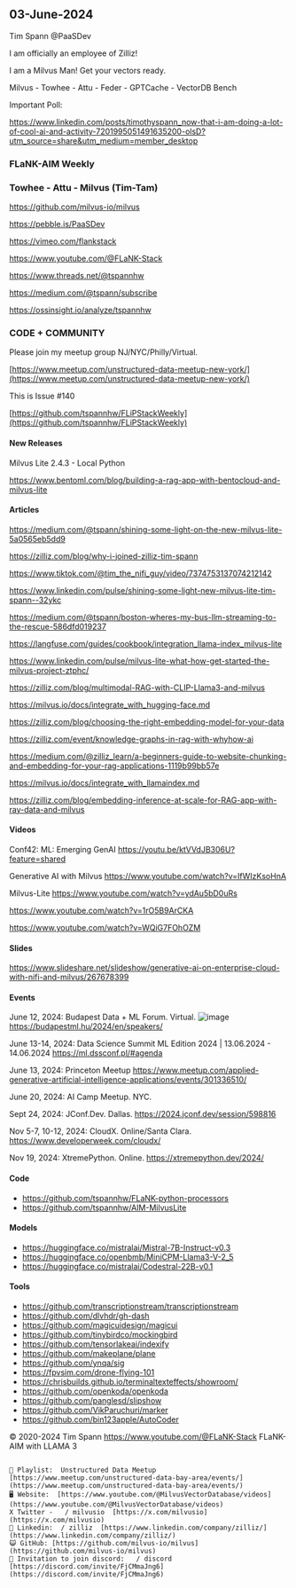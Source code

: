 ## 03-June-2024
Tim Spann @PaaSDev


I am officially an employee of Zilliz!

I am a Milvus Man!   Get your vectors ready.

Milvus - Towhee - Attu - Feder - GPTCache - VectorDB Bench

Important Poll:

https://www.linkedin.com/posts/timothyspann_now-that-i-am-doing-a-lot-of-cool-ai-and-activity-7201995051491635200-olsD?utm_source=share&utm_medium=member_desktop

### FLaNK-AIM Weekly
### Towhee - Attu - Milvus (Tim-Tam)

https://github.com/milvus-io/milvus

https://pebble.is/PaaSDev

https://vimeo.com/flankstack

https://www.youtube.com/@FLaNK-Stack

https://www.threads.net/@tspannhw

https://medium.com/@tspann/subscribe

https://ossinsight.io/analyze/tspannhw


### CODE + COMMUNITY

Please join my meetup group NJ/NYC/Philly/Virtual. 

[https://www.meetup.com/unstructured-data-meetup-new-york/](https://www.meetup.com/unstructured-data-meetup-new-york/)


This is Issue #140

[https://github.com/tspannhw/FLiPStackWeekly](https://github.com/tspannhw/FLiPStackWeekly)


#### New Releases

Milvus Lite 2.4.3 - Local Python

https://www.bentoml.com/blog/building-a-rag-app-with-bentocloud-and-milvus-lite


#### Articles

https://medium.com/@tspann/shining-some-light-on-the-new-milvus-lite-5a0565eb5dd9

https://zilliz.com/blog/why-i-joined-zilliz-tim-spann

https://www.tiktok.com/@tim_the_nifi_guy/video/7374753137074212142

https://www.linkedin.com/pulse/shining-some-light-new-milvus-lite-tim-spann--32ykc

https://medium.com/@tspann/boston-wheres-my-bus-llm-streaming-to-the-rescue-586dfd019237

https://langfuse.com/guides/cookbook/integration_llama-index_milvus-lite

https://www.linkedin.com/pulse/milvus-lite-what-how-get-started-the-milvus-project-ztphc/

https://zilliz.com/blog/multimodal-RAG-with-CLIP-Llama3-and-milvus

https://milvus.io/docs/integrate_with_hugging-face.md

https://zilliz.com/blog/choosing-the-right-embedding-model-for-your-data

https://zilliz.com/event/knowledge-graphs-in-rag-with-whyhow-ai

https://medium.com/@zilliz_learn/a-beginners-guide-to-website-chunking-and-embedding-for-your-rag-applications-1119b99bb57e

https://milvus.io/docs/integrate_with_llamaindex.md

https://zilliz.com/blog/embedding-inference-at-scale-for-RAG-app-with-ray-data-and-milvus


#### Videos

Conf42: ML: Emerging GenAI
https://youtu.be/ktVVdJB306U?feature=shared

Generative AI with Milvus
https://www.youtube.com/watch?v=IfWIzKsoHnA

Milvus-Lite
https://www.youtube.com/watch?v=ydAu5bD0uRs

https://www.youtube.com/watch?v=1rO5B9ArCKA

https://www.youtube.com/watch?v=WQiG7FOhOZM


#### Slides

https://www.slideshare.net/slideshow/generative-ai-on-enterprise-cloud-with-nifi-and-milvus/267678399




#### Events


June 12, 2024: Budapest Data + ML Forum. Virtual.
![image](https://github.com/tspannhw/FLiPStackWeekly/assets/18673814/f7c24719-5ab8-4b4f-87c5-26802234e3f0)
https://budapestml.hu/2024/en/speakers/

June 13-14, 2024: Data Science Summit ML Edition 2024 | 13.06.2024 - 14.06.2024
https://ml.dssconf.pl/#agenda

June 13, 2024:  Princeton Meetup
https://www.meetup.com/applied-generative-artificial-intelligence-applications/events/301336510/

June 20, 2024:  AI Camp Meetup.   NYC.

Sept 24, 2024:  JConf.Dev. Dallas.
https://2024.jconf.dev/session/598816

Nov 5-7, 10-12, 2024:  CloudX.  Online/Santa Clara. https://www.developerweek.com/cloudx/

Nov 19, 2024: XtremePython. Online.
https://xtremepython.dev/2024/


#### Code

* https://github.com/tspannhw/FLaNK-python-processors
* https://github.com/tspannhw/AIM-MilvusLite

#### Models

* https://huggingface.co/mistralai/Mistral-7B-Instruct-v0.3
* https://huggingface.co/openbmb/MiniCPM-Llama3-V-2_5
* https://huggingface.co/mistralai/Codestral-22B-v0.1

#### Tools

* https://github.com/transcriptionstream/transcriptionstream
* https://github.com/dlvhdr/gh-dash
* https://github.com/magicuidesign/magicui
* https://github.com/tinybirdco/mockingbird
* https://github.com/tensorlakeai/indexify
* https://github.com/makeplane/plane
* https://github.com/ynqa/sig
* https://fpvsim.com/drone-flying-101
* https://chrisbuilds.github.io/terminaltexteffects/showroom/
* https://github.com/openkoda/openkoda
* https://github.com/panglesd/slipshow
* https://github.com/VikParuchuri/marker
* https://github.com/bin123apple/AutoCoder


&copy; 2020-2024 Tim Spann  https://www.youtube.com/@FLaNK-Stack
FLaNK-AIM with LLAMA 3

~~~~~~~~~~~~~~~ CONNECT ~~~~~~~~~~~~~~~

🎥 Playlist:  Unstructured Data Meetup  [https://www.meetup.com/unstructured-data-bay-area/events/](https://www.meetup.com/unstructured-data-bay-area/events/)
🖥️ Website:  [https://www.youtube.com/@MilvusVectorDatabase/videos](https://www.youtube.com/@MilvusVectorDatabase/videos)
X Twitter -   / milvusio  [https://x.com/milvusio](https://x.com/milvusio)
🔗 Linkedin:  / zilliz  [https://www.linkedin.com/company/zilliz/](https://www.linkedin.com/company/zilliz/)
😺 GitHub: [https://github.com/milvus-io/milvus](https://github.com/milvus-io/milvus)
🦾 Invitation to join discord:   / discord  [https://discord.com/invite/FjCMmaJng6](https://discord.com/invite/FjCMmaJng6)
